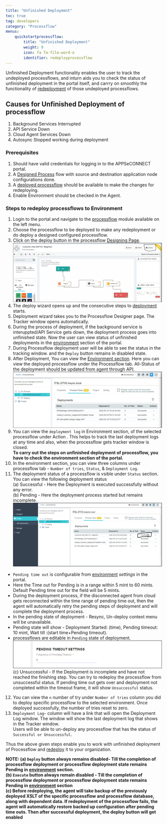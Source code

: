 ```yaml
---
title: "Unfinished Deployment"
toc: true
tag: developers
category: "Processflow"
menus: 
    quickstartprocessflow:
        title: "Unfinished Deployment"
        weight: 9
        icon: fa fa-file-word-o
        identifier: redeployprocessflow
---
```


Unfinished Deployment functionality enables the user to track the undeployed processflows, and inturn 
aids you to check the status of unfinished deployment in the portal itself, and carrry on smoothly the functionality of 
[redeployment](/processflow/redeploying-processflow/) of those undeployed processflows.  

## Causes for Unfinished Deployment of processflow 

1) Background Services Interrupted  
2) API Service Down  
2) Cloud Agent Services Down    
3) Autosync Stopped working during deployment  

### Prerequisites 

1.	Should have valid credentials for logging in to the APPSeCONNECT portal.    
2.  A [Designed Process](/processflow/designer-processflow/) flow with source and destination application node 
configurations done.    
3.  A [deployed processflow](/processflow/deploying-and-executing-processfloww/) should be available to make the changes for redeploying.  
4.  Enable Environment should be checked in the Agent.      

### Steps to redeploy processflows to Environment
1.	Login to the portal and navigate to the [processflow](/processflow/overview-of-processflow/) module available on the left menu.  
2.  Choose the processflow to be deployed to make any redeployment or do deploy a designed configured processflow.   
3.	Click on the deploy button in the processflow [Designing Page](/processflow/designer-processflow/).   
![unfinished_deployment1](\staticfiles\processflow\media\unfinished_deployment1.png)    
4. The deploy wizard opens up and the consecutive steps to [deployment](/processflow/deploying-and-executing-processfloww/) starts.  
5. Deployment wizard takes you to the Processflow Designer page. The Tracker window opens automatically.    
6. During the process of deployment, if the background service is interuppted/API Service gets down, the 
 deployment process goes into unfinished state. Now the user can view status of unfinished deployments 
 in the [environment](/deployment/Environment-Management/) section of the portal.     
7. During Processflow deployment user will be able to see the status in the tracking window. 
 and the `Deploy` button remains in disabled state.       
8.  After Deployment, You can view the [Environment section](/deployment/Environment-Management/). Here you can  view the deployed processflow under the
Processflow tab. All-Status of the deployment should be updated from agent through API.    
![unfinished_deployment2](\staticfiles\processflow\media\unfinished_deployment2.png)          
9. You can view the `deployment log` in Environment section, of the selected processflow under Action . This helps
to track the last deployment logs at any time and also, when the processflow gets tracker
 window is closed.    
**To carry out the steps on unfinished deployment of processflow, you have to check the environment section of the portal.** 
10. In the environment section, you can view three columns under processflow tab -  `Number of tries`, `Status`, 
&  `Deployment Log`.          
11. The deployment status of a processflow is vsible under `Status` section.   
You can view the following deployment status      
(a) Successful - Here the Deployment is executed successfully without any error.    
(b) Pending - Here the deployment process started but remains incomplete.     
![unfinished_deployment3](\staticfiles\processflow\media\unfinished_deployment3.png)         
 * `Pending time out`  is configurable from [environment](/deployment/Environment-Management/) *settings* in the portal.   
 * Here the Time out for Pending is in a range within 5 mint to 60 mints. Default Pending time out 
   for the field will be 5 mints.    
 * During the deployment process, if the disconnected agent from cloud gets reconnected
 within the time range of pending time out, then the agent will automatically retry the pending 
 steps of deployment and will complete the deployment process.  
 * In the pending state of deployment - Resync, Un-deploy context menu will be unavailable.
 * Pending state will show -  Deployment Started: (time), Pending timeout: 10 mint, 
   Wait till :(start time+Pending timeout).
*  processflows are editable in `Pending` state of deployment.     
![unfinished_deployment4](\staticfiles\processflow\media\unfinished_deployment4.png)        
(c) Unsuccessful - If the Deployment is incomplete and have not reached the finishing step. 
You can try to redeploy the processflow from unsuccessful status.
If pending time out gets over and deployment not completed within the timeout frame, 
it will show `Unsuccessful` status.       
12. You can view the `n` number of try  under `Number of tries` column you did to 
deploy specific processflow to the selected environment.  Once deployed successfully, 
the number of tries reset to zero.  
13. `Deployment Log`- column will have a link that will open the Deployment Log window. 
The window will show the last deployment log that shows in the Tracker window.   
Users will be able to un-deploy any processflow that has the status of `Successful or Unsuccessful`. 
 
Thus the above given steps enable you to work with unfinished deployment of Processflow and [redeploy](/processflow/redeploying-processflow/)
it to your organization. 

**NOTE: (a) `Deploy` button always remains disabled- Till the completion of  processflow deployment or processflow deployment state remains Pending 
in [environment](/deployment/Environment-Management/) section.  
(b) `Execute` button always remain disabled -  Till the completion of  processflow deployment or processflow deployment state remains Pending 
in [environment](/deployment/Environment-Management/) section    
(c) Before redeploying, the agent will take backup of the previously 
deployed XSLT of the specific processflow and processflow database, along with dependent data. 
If redeployment of the processflow fails, the agent will automatically restore backed up 
configuration after pending time outs. Then after successful deployment, the deploy button
will get enabled** 




 








